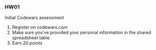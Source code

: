 ### HW01

Initial Codewars assessment

1. Register on codewars.com
2. Make sure you've provided your personal information in the shared spreadsheet table
3. Earn 20 points

